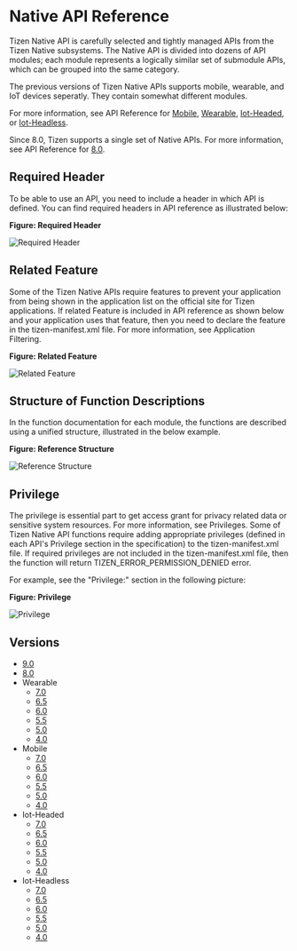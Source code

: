 # Native API Reference

Tizen Native API is carefully selected and tightly managed APIs from the Tizen Native subsystems. The Native API is divided into dozens of API modules; each module represents a logically similar set of submodule APIs, which can be grouped into the same category.

The previous versions of Tizen Native APIs supports mobile, wearable, and IoT devices seperatly. They contain somewhat different modules.

For more information, see API Reference for <a href="mobile/latest/index.html" target="_blank">Mobile</a>, <a href="wearable/latest/index.html" target="_blank">Wearable</a>, <a href="iot-headed/latest/index.html" target="_blank">Iot-Headed</a>, or <a href="iot-headless/latest/index.html" target="_blank">Iot-Headless</a>.

Since 8.0, Tizen supports a single set of Native APIs. For more information, see API Reference for <a href="common/latest/index.html" target="_blank">8.0</a>.


## Required Header

To be able to use an API, you need to include a header in which API is defined. You can find required headers in API reference as illustrated below:

**Figure: Required Header**

![Required Header](media/required_header.png)


## Related Feature

Some of the Tizen Native APIs require features to prevent your application from being shown in the application list on the official site for Tizen applications. If related Feature is included in API reference as shown below and your application uses that feature, then you need to declare the feature in the tizen-manifest.xml file. For more information, see Application Filtering.

**Figure: Related Feature**

![Related Feature](media/related_feature.png)


## Structure of Function Descriptions

In the function documentation for each module, the functions are described using a unified structure, illustrated in the below example.

**Figure: Reference Structure**

![Reference Structure](media/function_structure.png)


## Privilege

The privilege is essential part to get access grant for privacy related data or sensitive system resources. For more information, see Privileges.
Some of Tizen Native API functions require adding appropriate privileges (defined in each API's Privilege section in the specification) to the tizen-manifest.xml file. If required privileges are not included in the tizen-manifest.xml file, then the function will return TIZEN_ERROR_PERMISSION_DENIED error.

For example, see the "Privilege:" section in the following picture:

**Figure: Privilege**

![Privilege](media/native_privilege.png)


## Versions
<ul>
<li><a href="common/9.0/index.html" target="_blank">9.0</a></li>
<li><a href="common/8.0/index.html" target="_blank">8.0</a></li>
</li>
<li>Wearable
  <ul>
    <li><a href="wearable/7.0/index.html" target="_blank">7.0</a></li>
    <li><a href="wearable/6.5/index.html" target="_blank">6.5</a></li>
    <li><a href="wearable/6.0/index.html" target="_blank">6.0</a></li>
    <li><a href="wearable/5.5/index.html" target="_blank">5.5</a></li>
    <li><a href="wearable/5.0/index.html" target="_blank">5.0</a></li>
    <li><a href="wearable/4.0/index.html" target="_blank">4.0</a></li>
  </ul>
</li>
<li>Mobile
  <ul>
    <li><a href="mobile/7.0/index.html" target="_blank">7.0</a></li>
    <li><a href="mobile/6.5/index.html" target="_blank">6.5</a></li>
    <li><a href="mobile/6.0/index.html" target="_blank">6.0</a></li>
    <li><a href="mobile/5.5/index.html" target="_blank">5.5</a></li>
    <li><a href="mobile/5.0/index.html" target="_blank">5.0</a></li>
    <li><a href="mobile/4.0/index.html" target="_blank">4.0</a></li>
  </ul>
</li>
<li>Iot-Headed
  <ul>
    <li><a href="iot-headed/7.0/index.html" target="_blank">7.0</a></li>
    <li><a href="iot-headed/6.5/index.html" target="_blank">6.5</a></li>
    <li><a href="iot-headed/6.0/index.html" target="_blank">6.0</a></li>
    <li><a href="iot-headed/5.5/index.html" target="_blank">5.5</a></li>
    <li><a href="iot-headed/5.0/index.html" target="_blank">5.0</a></li>
    <li><a href="iot-headed/4.0/index.html" target="_blank">4.0</a></li>
  </ul>
</li>
<li>Iot-Headless
  <ul>
    <li><a href="iot-headless/7.0/index.html" target="_blank">7.0</a></li>
    <li><a href="iot-headless/6.5/index.html" target="_blank">6.5</a></li>
    <li><a href="iot-headless/6.0/index.html" target="_blank">6.0</a></li>
    <li><a href="iot-headless/5.5/index.html" target="_blank">5.5</a></li>
    <li><a href="iot-headless/5.0/index.html" target="_blank">5.0</a></li>
    <li><a href="iot-headless/4.0/index.html" target="_blank">4.0</a></li>
  </ul>
</li>
</ul>
